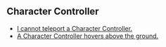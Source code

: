 ## Character Controller
- [I cannot teleport a Character Controller.](../Programming/Physics/Character%20Controller/Teleportation.md)
- [A Character Controller hovers above the ground.](Character%20Controller/Skin%20Width.md)